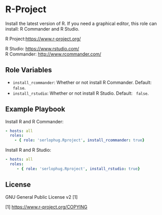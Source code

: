 R-Project
=========

Install the latest version of R. If you need a graphical editor, this role can install: R Commander and R Studio. 

R Project:https://www.r-project.org/

R Studio: https://www.rstudio.com/<br />
R Commander: http://www.rcommander.com/

Role Variables
--------------
- ```install_rcommander```: Whether or not install R Commander. Default: ``` false```.
- ```install_rstudio```: Whether or not install R Studio. Default: ``` false```.

Example Playbook
----------------

Install R and R Commander:
```yml
- hosts: all
  roles:
    - { role: 'serlophug.Rproject', install_rcommander: true}
```

Install R and R Studio:
```yml
- hosts: all
  roles:
	 - { role: 'serlophug.Rproject', install_rstudio: true}
```


License
-------

GNU General Public License v2 [1]

[1] https://www.r-project.org/COPYING
